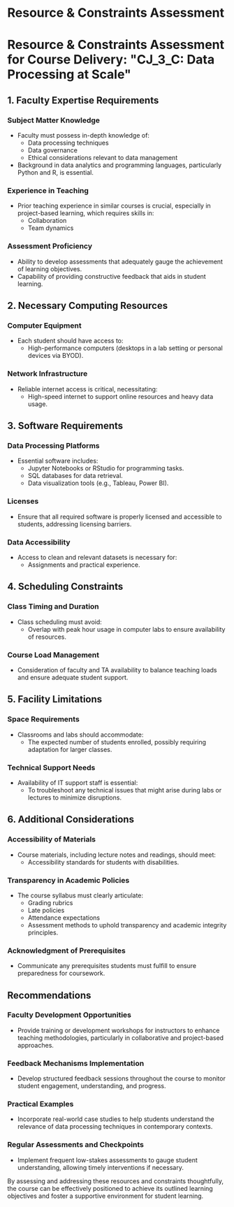 Resource & Constraints Assessment
=================================

# Resource & Constraints Assessment for Course Delivery: "CJ_3_C: Data Processing at Scale"

## 1. Faculty Expertise Requirements
### Subject Matter Knowledge
- Faculty must possess in-depth knowledge of:
  - Data processing techniques
  - Data governance
  - Ethical considerations relevant to data management
- Background in data analytics and programming languages, particularly Python and R, is essential.

### Experience in Teaching
- Prior teaching experience in similar courses is crucial, especially in project-based learning, which requires skills in:
  - Collaboration
  - Team dynamics

### Assessment Proficiency
- Ability to develop assessments that adequately gauge the achievement of learning objectives.
- Capability of providing constructive feedback that aids in student learning.

## 2. Necessary Computing Resources
### Computer Equipment
- Each student should have access to:
  - High-performance computers (desktops in a lab setting or personal devices via BYOD).
  
### Network Infrastructure
- Reliable internet access is critical, necessitating:
  - High-speed internet to support online resources and heavy data usage.

## 3. Software Requirements
### Data Processing Platforms
- Essential software includes:
  - Jupyter Notebooks or RStudio for programming tasks.
  - SQL databases for data retrieval.
  - Data visualization tools (e.g., Tableau, Power BI).

### Licenses 
- Ensure that all required software is properly licensed and accessible to students, addressing licensing barriers.

### Data Accessibility
- Access to clean and relevant datasets is necessary for:
  - Assignments and practical experience.

## 4. Scheduling Constraints
### Class Timing and Duration
- Class scheduling must avoid:
  - Overlap with peak hour usage in computer labs to ensure availability of resources.

### Course Load Management
- Consideration of faculty and TA availability to balance teaching loads and ensure adequate student support.

## 5. Facility Limitations
### Space Requirements
- Classrooms and labs should accommodate:
  - The expected number of students enrolled, possibly requiring adaptation for larger classes.

### Technical Support Needs 
- Availability of IT support staff is essential:
  - To troubleshoot any technical issues that might arise during labs or lectures to minimize disruptions.

## 6. Additional Considerations
### Accessibility of Materials
- Course materials, including lecture notes and readings, should meet:
  - Accessibility standards for students with disabilities.

### Transparency in Academic Policies
- The course syllabus must clearly articulate:
  - Grading rubrics
  - Late policies
  - Attendance expectations
  - Assessment methods to uphold transparency and academic integrity principles.

### Acknowledgment of Prerequisites
- Communicate any prerequisites students must fulfill to ensure preparedness for coursework.

## Recommendations
### Faculty Development Opportunities
- Provide training or development workshops for instructors to enhance teaching methodologies, particularly in collaborative and project-based approaches.

### Feedback Mechanisms Implementation
- Develop structured feedback sessions throughout the course to monitor student engagement, understanding, and progress.

### Practical Examples
- Incorporate real-world case studies to help students understand the relevance of data processing techniques in contemporary contexts.

### Regular Assessments and Checkpoints
- Implement frequent low-stakes assessments to gauge student understanding, allowing timely interventions if necessary.

By assessing and addressing these resources and constraints thoughtfully, the course can be effectively positioned to achieve its outlined learning objectives and foster a supportive environment for student learning.